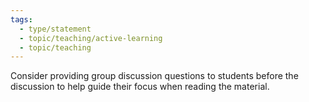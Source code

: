 ```yaml
---
tags:
  - type/statement
  - topic/teaching/active-learning
  - topic/teaching
---
```

Consider providing group discussion questions to students before the discussion to help guide their focus when reading the material.